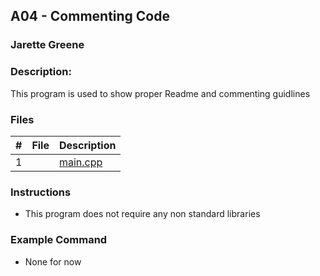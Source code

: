 ## A04 - Commenting Code
### Jarette Greene
### Description: 

This program is used to show proper Readme and commenting guidlines

### Files

|   #   | File     | Description                      |
| :---: | -------- | -------------------------------- |
|   1   | |[main.cpp](https://github.com/Jarette/2143-OOP-Greene/blob/main/Assignments/A03/main.cpp)| Main driver of my list program . |

### Instructions

- This program does not require any non standard libraries 

### Example Command

- None for now 


